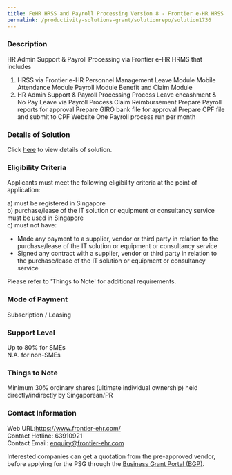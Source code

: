 ```yaml
---
title: FeHR HRSS and Payroll Processing Version 8 - Frontier e-HR HRSS 50
permalink: /productivity-solutions-grant/solutionrepo/solution1736
---
```


### Description

HR Admin Support & Payroll Processing via Frontier e-HR HRMS that includes
1. HRSS via Frontier e-HR
Personnel Management
Leave Module
Mobile Attendance Module
Payroll Module
Benefit and Claim Module
2. HR Admin Support & Payroll Processing
Process Leave encashment & No Pay Leave via Payroll
Process Claim Reimbursement
Prepare Payroll reports for approval
Prepare GIRO bank file for approval
Prepare CPF file and submit to CPF Website
One Payroll process run per month

### Details of Solution

Click <a href='https://www.gobusiness.gov.sg/images/psg/Desensitised_Frontier_20200666_Annex_3_Part_2.pdf' target='_blank' rel='noopener'>here</a> to view details of solution.

### Eligibility Criteria

Applicants must meet the following eligibility criteria at the point of application:

a) must be registered in Singapore <br>
b) purchase/lease of the IT solution or equipment or consultancy service must be used in Singapore <br>
c) must not have:
- Made any payment to a supplier, vendor or third party in relation to the purchase/lease of the IT solution or equipment or consultancy service
- Signed any contract with a supplier, vendor or third party in relation to the purchase/lease of the IT solution or equipment or consultancy service

Please refer to 'Things to Note' for additional requirements.

### Mode of Payment
Subscription / Leasing

### Support Level
Up to 80% for SMEs <br>
N.A. for non-SMEs

### Things to Note
Minimum 30% ordinary shares (ultimate individual ownership) held directly/indirectly by Singaporean/PR

### Contact Information
Web URL:https://www.frontier-ehr.com/<br>Contact Hotline: 63910921 <br>Contact Email: enquiry@frontier-ehr.com <br>

Interested companies can get a quotation from the pre-approved vendor, before applying for the PSG through the <a target='_blank' rel='noopener' href='https://www.businessgrants.gov.sg/'>Business Grant Portal (BGP)</a>.
